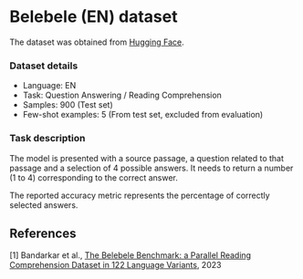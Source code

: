 # Belebele (EN) dataset

The dataset was obtained from [Hugging Face](https://huggingface.co/datasets/facebook/belebele).

### Dataset details

- Language: EN
- Task: Question Answering / Reading Comprehension
- Samples: 900 (Test set)
- Few-shot examples: 5 (From test set, excluded from evaluation)

### Task description

The model is presented with a source passage, a question related to that passage and a selection of 4 possible answers. It needs to return a number (1 to 4) corresponding to the correct answer.

The reported accuracy metric represents the percentage of correctly selected answers.

## References

[1] Bandarkar et al., [The Belebele Benchmark: a Parallel Reading Comprehension Dataset in 122 Language Variants](https://arxiv.org/abs/2308.16884), 2023
